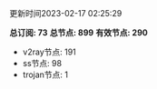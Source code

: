 更新时间2023-02-17 02:25:29

**总订阅: 73**
**总节点: 899**
**有效节点: 290**
- v2ray节点: 191
- ss节点: 98
- trojan节点: 1
